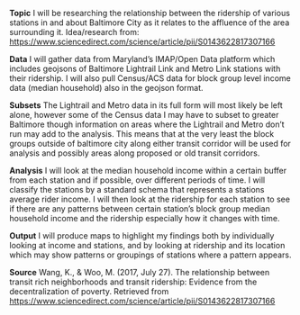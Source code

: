 **Topic**
I will be researching the relationship between the ridership of various stations in and about Baltimore City as it relates to the affluence of the area surrounding it. Idea/research from: https://www.sciencedirect.com/science/article/pii/S0143622817307166

**Data**
I will gather data from Maryland’s IMAP/Open Data platform which includes geojsons of Baltimore Lightrail Link and Metro Link stations with their ridership. I will also pull Census/ACS data for block group level income data (median household) also in the geojson format.  

**Subsets**
The Lightrail and Metro data in its full form will most likely be left alone, however some of the Census data I may have to subset to greater Baltimore though information on areas where the Lightrail and Metro don’t run may add to the analysis. This means that at the very least the block groups outside of baltimore city along either transit corridor will be used for analysis and possibly areas along proposed or old transit corridors.

**Analysis**
I will look at the median household income within a certain buffer from each station and if possible, over different periods of time. I will classify the stations by a standard schema that represents a stations average rider income. I will then look at the ridership for each station to see if there are any patterns between certain station’s block group median household income and the ridership especially how it changes with time. 

**Output**
I will produce maps to highlight my findings both by individually looking at income and stations, and by looking at ridership and its location which may show patterns or groupings of stations where a pattern appears.

**Source**
Wang, K., & Woo, M. (2017, July 27). The relationship between transit rich neighborhoods and transit ridership: Evidence from the decentralization of poverty. Retrieved from https://www.sciencedirect.com/science/article/pii/S0143622817307166
